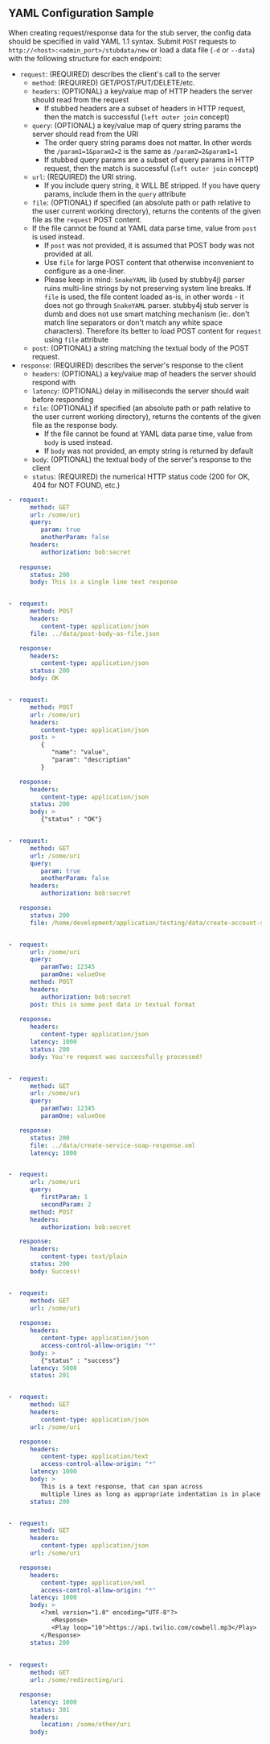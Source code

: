 ## YAML Configuration Sample

When creating request/response data for the stub server, the config data should be specified in valid YAML 1.1 syntax.
Submit `POST` requests to `http://<host>:<admin_port>/stubdata/new` or load a data file (`-d` or `--data`) with the following structure for each endpoint:

* `request`: (REQUIRED) describes the client's call to the server
   * `method`: (REQUIRED) GET/POST/PUT/DELETE/etc.
   * `headers`: (OPTIONAL) a key/value map of HTTP headers the server should read from the request
      * If stubbed headers are a subset of headers in HTTP request, then the match is successful (`left outer join` concept)
   * `query`: (OPTIONAL) a key/value map of query string params the server should read from the URI
      * The order query string params does not matter. In other words the `/param1=1&param2=2` is the same as `/param2=2&param1=1`
      * If stubbed query params are a subset of query params in HTTP request, then the match is successful (`left outer join` concept)
   * `url`: (REQUIRED) the URI string.
      * If you include query string, it WILL BE stripped. If you have query params, include them in the `query` attribute
   * `file`: (OPTIONAL) if specified (an absolute path or path relative to the user current working directory), returns the contents of the given file as the `request` POST content.
   	* If the file cannot be found at YAML data parse time, value from `post` is used instead.
      * If `post` was not provided, it is assumed that POST body was not provided at all.
      * Use `file` for large POST content that otherwise inconvenient to configure as a one-liner. 
      * Please keep in mind: `SnakeYAML` lib (used by stubby4j) parser ruins multi-line strings by not preserving system line breaks. If `file` is used, the file content loaded as-is, in other words - it does not go through `SnakeYAML` parser. stubby4j stub server is dumb and does not use smart matching mechanism (ie:. don't match line separators or don't match any white space characters). Therefore its better to load POST content for `request` using `file` attribute
   * `post`: (OPTIONAL) a string matching the textual body of the POST request.
* `response`: (REQUIRED) describes the server's response to the client
   * `headers`: (OPTIONAL) a key/value map of headers the server should respond with
   * `latency`: (OPTIONAL) delay in milliseconds the server should wait before responding
   * `file`: (OPTIONAL) if specified (an absolute path or path relative to the user current working directory),
      returns the contents of the given file as the response body. 
      * If the file cannot be found at YAML data parse time, value from `body` is used instead. 
      * If `body` was not provided, an empty string is returned by default
   * `body`: (OPTIONAL) the textual body of the server's response to the client
   * `status`: (REQUIRED) the numerical HTTP status code (200 for OK, 404 for NOT FOUND, etc.)

```yaml
-  request:
      method: GET
      url: /some/uri
      query:
         param: true
         anotherParam: false
      headers:
         authorization: bob:secret
         
   response:
      status: 200
      body: This is a single line text response


-  request:
      method: POST
      headers:
         content-type: application/json
      file: ../data/post-body-as-file.json

   response:
      headers:
         content-type: application/json
      status: 200
      body: OK


-  request:
      method: POST
      url: /some/uri
      headers:
         content-type: application/json
      post: >
         {
            "name": "value",
            "param": "description"
         }

   response:
      headers:
         content-type: application/json
      status: 200
      body: >
         {"status" : "OK"}


-  request:
      method: GET
      url: /some/uri
      query:
         param: true
         anotherParam: false
      headers:
         authorization: bob:secret

   response:
      status: 200
      file: /home/development/application/testing/data/create-account-soap-response.xml


-  request:
      url: /some/uri
      query:
         paramTwo: 12345
         paramOne: valueOne
      method: POST
      headers:
         authorization: bob:secret
      post: this is some post data in textual format
   
   response:
      headers:
         content-type: application/json
      latency: 1000
      status: 200
      body: You're request was successfully processed!


-  request:
      method: GET
      url: /some/uri
      query:
         paramTwo: 12345
         paramOne: valueOne

   response:
      status: 200
      file: ../data/create-service-soap-response.xml
      latency: 1000


-  request:
      url: /some/uri
      query:
         firstParam: 1
         secondParam: 2
      method: POST
      headers:
         authorization: bob:secret

   response:
      headers:
         content-type: text/plain
      status: 200
      body: Success!


-  request:
      method: GET
      url: /some/uri
      
   response:
      headers:
         content-type: application/json
         access-control-allow-origin: "*"
      body: >
         {"status" : "success"}
      latency: 5000
      status: 201


-  request:
      method: GET
      headers:
         content-type: application/json
      url: /some/uri

   response:
      headers:
         content-type: application/text
         access-control-allow-origin: "*"
      latency: 1000
      body: >
         This is a text response, that can span across 
         multiple lines as long as appropriate indentation is in place.
      status: 200


-  request:
      method: GET
      headers:
         content-type: application/json
      url: /some/uri

   response:
      headers:
         content-type: application/xml
         access-control-allow-origin: "*"
      latency: 1000
      body: >
         <?xml version="1.0" encoding="UTF-8"?>
		 	<Response>
         	<Play loop="10">https://api.twilio.com/cowbell.mp3</Play>
         </Response>
      status: 200
      
      
-  request:
      method: GET
      url: /some/redirecting/uri

   response:
      latency: 1000
      status: 301
      headers:
         location: /some/other/uri
      body:
```